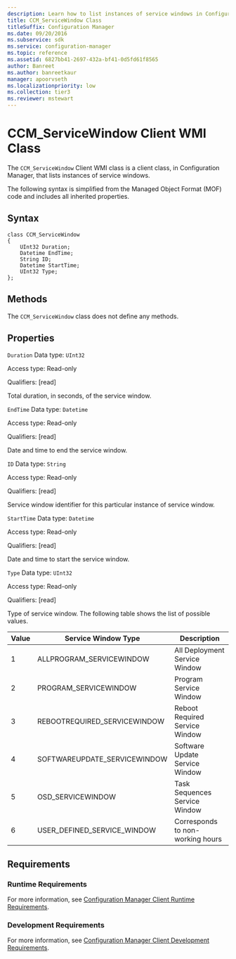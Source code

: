 ```yaml
---
description: Learn how to list instances of service windows in Configuration Manager using CCM_ServiceWindow class.
title: CCM_ServiceWindow Class
titleSuffix: Configuration Manager
ms.date: 09/20/2016
ms.subservice: sdk
ms.service: configuration-manager
ms.topic: reference
ms.assetid: 6827bb41-2697-432a-bf41-0d5fd61f8565
author: Banreet
ms.author: banreetkaur
manager: apoorvseth
ms.localizationpriority: low
ms.collection: tier3
ms.reviewer: mstewart
---
```

# CCM_ServiceWindow Client WMI Class
The `CCM_ServiceWindow` Client WMI class is a client class, in Configuration Manager, that lists instances of service windows.

 The following syntax is simplified from the Managed Object Format (MOF) code and includes all inherited properties.

## Syntax

```
class CCM_ServiceWindow
{
    UInt32 Duration;
    Datetime EndTime;
    String ID;
    Datetime StartTime;
    UInt32 Type;
};
```

## Methods
 The `CCM_ServiceWindow` class does not define any methods.

## Properties
 `Duration`
 Data type: `UInt32`

 Access type: Read-only

 Qualifiers: [read]

 Total duration, in seconds, of the service window.

 `EndTime`
 Data type: `Datetime`

 Access type: Read-only

 Qualifiers: [read]

 Date and time to end the service window.

 `ID`
 Data type: `String`

 Access type: Read-only

 Qualifiers: [read]

 Service window identifier for this particular instance of service window.

 `StartTime`
 Data type: `Datetime`

 Access type: Read-only

 Qualifiers: [read]

 Date and time to start the service window.

 `Type`
 Data type: `UInt32`

 Access type: Read-only

 Qualifiers: [read]

 Type of service window. The following table shows the list of possible values.

|Value|Service Window Type|Description|
|-----------|-------------------------|-----------------|
|1|ALLPROGRAM_SERVICEWINDOW|All Deployment Service Window|
|2|PROGRAM_SERVICEWINDOW|Program Service Window|
|3|REBOOTREQUIRED_SERVICEWINDOW|Reboot Required Service Window|
|4|SOFTWAREUPDATE_SERVICEWINDOW|Software Update Service Window|
|5|OSD_SERVICEWINDOW|Task Sequences Service Window|
|6|USER_DEFINED_SERVICE_WINDOW|Corresponds to non-working hours|

## Requirements

### Runtime Requirements
 For more information, see [Configuration Manager Client Runtime Requirements](../../../../../develop/core/reqs/client-runtime-requirements.md).

### Development Requirements
 For more information, see [Configuration Manager Client Development Requirements](../../../../../develop/core/reqs/client-development-requirements.md).
